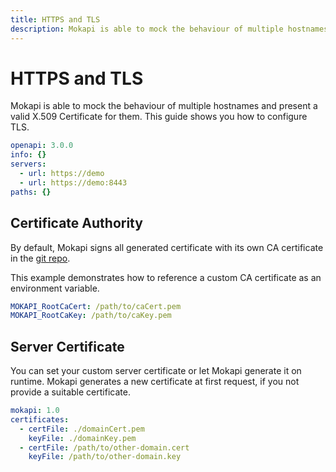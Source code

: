 ```yaml
---
title: HTTPS and TLS
description: Mokapi is able to mock the behaviour of multiple hostnames and present a valid X.509 Certificate for them. This guide shows you how to configure TLS.
---
```

# HTTPS and TLS
Mokapi is able to mock the behaviour of multiple hostnames and present a valid X.509 Certificate
for them. This guide shows you how to configure TLS.

```yaml
openapi: 3.0.0
info: {}
servers:
  - url: https://demo
  - url: https://demo:8443
paths: {}
```

## Certificate Authority
By default, Mokapi signs all generated certificate with its own CA certificate in the [git repo](https://github.com/marle3003/mokapi/tree/master/assets).

This example demonstrates how to reference a custom CA certificate as an environment variable.
```yaml
MOKAPI_RootCaCert: /path/to/caCert.pem
MOKAPI_RootCaKey: /path/to/caKey.pem
```

## Server Certificate
You can set your custom server certificate or let Mokapi generate it on runtime. Mokapi
generates a new certificate at first request, if you not provide a suitable certificate.

```yaml
mokapi: 1.0
certificates:
  - certFile: ./domainCert.pem
    keyFile: ./domainKey.pem
  - certFile: /path/to/other-domain.cert
    keyFile: /path/to/other-domain.key
```